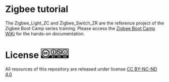 # Zigbee tutorial
The Zigbee_Light_ZC and Zigbee_Switch_ZR are the reference project of the Zigbee Boot Camp series training. Please access the [Zigbee Boot Camp WiKi](https://github.com/SiliconLabs/Zigbee-Boot-Camp/wiki/Zigbee-Boot-Camp) for the hands-on documentation.

# License ![license](images/license.png)

All resources of this repository are released under license [CC BY-NC-ND 4.0](https://creativecommons.org/licenses/by-nc-nd/4.0/)

